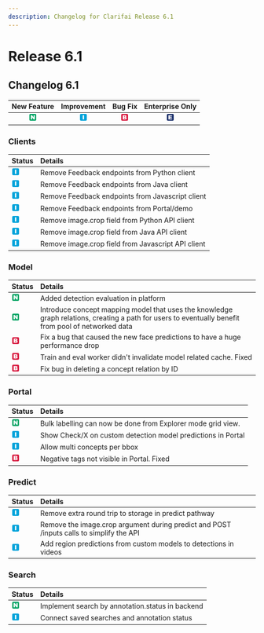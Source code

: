 ```yaml
---
description: Changelog for Clarifai Release 6.1
---
```


# Release 6.1

## Changelog 6.1

| New Feature | Improvement | Bug Fix | Enterprise Only |
| :---: | :---: | :---: | :---: |
| ![](/img/new_feature.jpg) | ![](/img/improvement.jpg) | ![](/img/bug.jpg) | ![](/img/enterprise.jpg) |

### Clients

| Status | Details |
| :--- | :--- |
| ![](/img/improvement.jpg) | Remove Feedback endpoints from Python client |
| ![](/img/improvement.jpg) | Remove Feedback endpoints from Java client |
| ![](/img/improvement.jpg) | Remove Feedback endpoints from Javascript client |
| ![](/img/improvement.jpg) | Remove Feedback endpoints from Portal/demo |
| ![](/img/improvement.jpg) | Remove image.crop field from Python API client |
| ![](/img/improvement.jpg) | Remove image.crop field from Java API client |
| ![](/img/improvement.jpg) | Remove image.crop field from Javascript API client |

### Model

| Status | Details |
| :--- | :--- |
| ![](/img/new_feature.jpg) | Added detection evaluation in platform |
| ![](/img/new_feature.jpg) | Introduce concept mapping model that uses the knowledge graph relations, creating a path for users to eventually benefit from pool of networked data |
| ![](/img/bug.jpg) | Fix a bug that caused the new face predictions to have a huge performance drop |
| ![](/img/bug.jpg) | Train and eval worker didn't invalidate model related cache. Fixed |
| ![](/img/bug.jpg) | Fix bug in deleting a concept relation by ID |

### Portal

| Status | Details |
| :--- | :--- |
| ![](/img/new_feature.jpg) | Bulk labelling can now be done from Explorer mode grid view. |
| ![](/img/improvement.jpg) | Show Check/X on custom detection model predictions in Portal |
| ![](/img/improvement.jpg) | Allow multi concepts per bbox |
| ![](/img/bug.jpg) | Negative tags not visible in Portal. Fixed |

### Predict

| Status | Details |
| :--- | :--- |
| ![](/img/improvement.jpg) | Remove extra round trip to storage in predict pathway |
| ![](/img/improvement.jpg) | Remove the image.crop argument during predict and POST /inputs calls to simplify the API |
| ![](/img/improvement.jpg) | Add region predictions from custom models to detections in videos |

### Search

| Status | Details |
| :--- | :--- |
| ![](/img/new_feature.jpg) | Implement search by annotation.status in backend |
| ![](/img/improvement.jpg) | Connect saved searches and annotation status |
